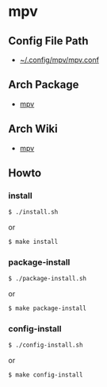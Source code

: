 
# mpv


## Config File Path

* [~/.config/mpv/mpv.conf](config/mpv/mpv.conf)


## Arch Package

* [mpv](https://archlinux.org/packages/community/x86_64/mpv/)


## Arch Wiki

* [mpv](https://wiki.archlinux.org/title/mpv)


## Howto


### install

``` sh
$ ./install.sh
```

or

``` sh
$ make install
```


### package-install

``` sh
$ ./package-install.sh
```

or

``` sh
$ make package-install
```


### config-install

``` sh
$ ./config-install.sh
```

or

``` sh
$ make config-install
```
